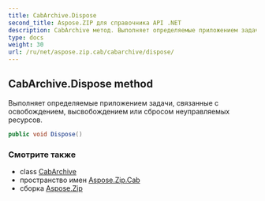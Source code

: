 ```yaml
---
title: CabArchive.Dispose
second_title: Aspose.ZIP для справочника API .NET
description: CabArchive метод. Выполняет определяемые приложением задачи связанные с освобождением высвобождением или сбросом неуправляемых ресурсов.
type: docs
weight: 30
url: /ru/net/aspose.zip.cab/cabarchive/dispose/
---
```

## CabArchive.Dispose method

Выполняет определяемые приложением задачи, связанные с освобождением, высвобождением или сбросом неуправляемых ресурсов.

```csharp
public void Dispose()
```

### Смотрите также

* class [CabArchive](../)
* пространство имен [Aspose.Zip.Cab](../../cabarchive/)
* сборка [Aspose.Zip](../../../)


